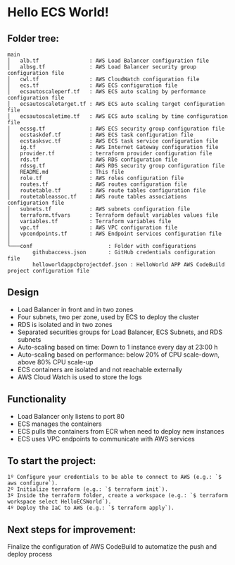 # Hello ECS World!

## Folder tree:
```
main
│   alb.tf                : AWS Load Balancer configuration file
│   albsg.tf              : AWS Load Balancer security group configuration file        
│   cwl.tf                : AWS CloudWatch configuration file
│   ecs.tf                : AWS ECS configuration file
│   ecsautoscaleperf.tf   : AWS ECS auto scaling by performance configuration file
│   ecsautoscaletarget.tf : AWS ECS auto scaling target configuration file
│   ecsautoscaletime.tf   : AWS ECS auto scaling by time configuration file
│   ecssg.tf              : AWS ECS security group configuration file
│   ecstaskdef.tf         : AWS ECS task configuration file
│   ecstasksvc.tf         : AWS ECS task service configuration file        
│   ig.tf                 : AWS Internet Gateway configuration file
│   provider.tf           : terraform provider configuration file
│   rds.tf                : AWS RDS configuration file
│   rdssg.tf              : AWS RDS security group configuration file
│   README.md             : This file
│   role.tf               : AWS roles configuration file
│   routes.tf             : AWS routes configuration file
│   routetable.tf         : AWS route tables configuration file
│   routetableassoc.tf    : AWS route tables associations configuration file
│   subnets.tf            : AWS subnets configuration file
│   terraform.tfvars      : Terraform default variables values file
│   variables.tf          : Terraform variables file
│   vpc.tf                : AWS VPC configuration file
│   vpcendpoints.tf       : AWS Endpoint services configuration file
│
└───conf                        : Folder with configurations
        githubaccess.json       : GitHub credentials configuration file
        helloworldappcbprojectdef.json : HelloWorld APP AWS CodeBuild project configuration file 
```
## Design
- Load Balancer in front and in two zones 
- Four subnets, two per zone, used by ECS to deploy the cluster
- RDS is isolated and in two zones
- Separated securities groups for Load Balancer, ECS Subnets, and RDS subnets
- Auto-scaling based on time: Down to 1 instance every day at 23:00 h
- Auto-scaling based on performance: below 20% of CPU scale-down, above 80% CPU scale-up
- ECS containers are isolated and not reachable externally
- AWS Cloud Watch is used to store the logs 

## Functionality
- Load Balancer only listens to port 80
- ECS manages the containers
- ECS pulls the containers from ECR when need to deploy new instances
- ECS uses VPC endpoints to communicate with AWS services

## To start the project:
```
1º Configure your credentials to be able to connect to AWS (e.g.: `$ aws configure`).
2º Initialize terraform (e.g.: `$ terraform init`).
3º Inside the terraform folder, create a workspace (e.g.: `$ terraform workspace select HelloECSWorld`).
4º Deploy the IaC to AWS (e.g.: `$ terraform apply`).
```
## Next steps for improvement:
Finalize the configuration of AWS CodeBuild to automatize the push and deploy process